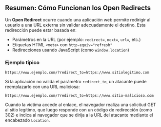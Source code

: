 ## Resumen: Cómo Funcionan los Open Redirects

Un **Open Redirect** ocurre cuando una aplicación web permite redirigir al usuario a una URL externa sin validar adecuadamente el destino. Esta redirección puede estar basada en:

- Parámetros en la URL (por ejemplo: `redirect=`, `next=`, `url=`, etc.)
- Etiquetas HTML `<meta>` con `http-equiv="refresh"`
- Redirecciones usando JavaScript (como `window.location`)
### Ejemplo típico
```plaintext
https://www.ejemplo.com/?redirect_to=https://www.sitiolegitimo.com
```

Si la aplicación no valida el parámetro `redirect_to`, un atacante puede reemplazarlo con una URL maliciosa:

`https://www.ejemplo.com/?redirect_to=https://www.sitio-malicioso.com`

Cuando la víctima accede al enlace, el navegador realiza una solicitud GET al sitio legítimo, que luego responde con un código de redirección (como 302) e indica al navegador que se dirija a la URL del atacante mediante el encabezado `Location`.